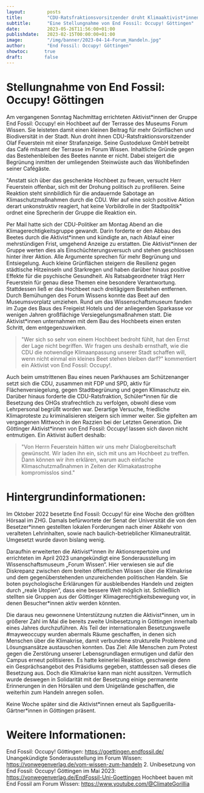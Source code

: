 ```yaml
---
layout:        posts
title:         "CDU-Ratsfraktionsvorsitzender droht Klimaaktivist*innen wegen Hochbeet"
subtitle:      "Eine Stellungnahme von End Fossil: Occupy! Göttingen"
date:          2023-05-26T11:56:00+01:00
publishdate:   2023-02-15T00:00:00+01:00
image:         "/img/banner/2023-04-14-Forum_Handeln.jpg"
author:        "End Fossil: Occupy! Göttingen"
showtoc:      true
draft:        false
---
```


# Stellungnahme von End Fossil: Occupy! Göttingen
Am vergangenen Sonntag Nachmittag errichteten Aktivist\*innen der Gruppe End Fossil: Occupy! ein Hochbeet auf der Terrasse des Museums Forum Wissen. Sie leisteten damit einen kleinen Beitrag für mehr Grünflächen und Biodiversität in der Stadt. Nun droht ihnen CDU-Ratsfraktionsvorsitzender Olaf Feuerstein mit einer Strafanzeige. Seine Gustodeluxe GmbH betreibt das Café mitsamt der Terrasse im Forum Wissen. Inhaltliche Gründe gegen das Bestehenbleiben des Beetes nannte er nicht. Dabei steigert die Begrünung inmitten der umliegenden Steinwüste auch das Wohlbefinden seiner Cafégäste.

"Anstatt sich über das geschenkte Hochbeet zu freuen, versucht Herr Feuerstein offenbar, sich mit der Drohung politisch zu profilieren. Seine Reaktion steht sinnbildlich für die andauernde Sabotage an Klimaschutzmaßnahmen durch die CDU. Wer auf eine solch positive Aktion derart unkonstruktiv reagiert, hat keine Vorbildrolle in der Stadtpolitik" ordnet eine Sprecherin der Gruppe die Reaktion ein.

Per Mail hatte sich der CDU-Politiker am Montag Abend an die Klimagerechtigkeitsgruppe gewandt. Darin forderte er den Abbau des Beetes durch die Aktivist\*innen und kündigte an, nach Ablauf einer mehrstündigen Frist, umgehend Anzeige zu erstatten. Die Aktivist\*innen der Gruppe werten dies als Einschüchterungsversuch und stehen geschlossen hinter ihrer Aktion. Alle Argumente sprechen für mehr Begrünung und Entsiegelung. Auch kleine Grünflächen steigern die Resilienz gegen städtische Hitzeinseln und Starkregen und haben darüber hinaus positive Effekte für die psychische Gesundheit. Als Ratsabgeordneter trägt Herr Feuerstein für genau diese Themen eine besondere Verantwortung. Stattdessen ließ er das Hochbeet nach dreitägigem Bestehen entfernen. Durch Bemühungen des Forum Wissens konnte das Beet auf den Museumsvorplatz umziehen. Rund um das Wissenschaftsmuseum fanden im Zuge des Baus des Freigeist Hotels und der anliegenden Sparkasse vor wenigen Jahren großflächige Versiegelungsmaßnahmen statt. Die Aktivist\*innen unternahmen mit dem Bau des Hochbeets einen ersten Schritt, dem entgegenzuwirken.

> "Wer sich so sehr von einem Hochbeet bedroht fühlt, hat den Ernst der Lage nicht begriffen. Wir fragen uns deshalb ernsthaft, wie die CDU die notwendige Klimaanpassung unserer Stadt schaffen will, wenn nicht einmal ein kleines Beet stehen bleiben darf?" kommentiert ein Aktivist von End Fossil: Occupy!.

Auch beim umstrittenen Bau eines neuen Parkhauses am Schützenanger setzt sich die CDU, zusammen mit FDP und SPD, aktiv für Flächenversiegelung, gegen Stadtbegrünung und gegen Klimaschutz ein. Darüber hinaus forderte die CDU-Ratsfraktion, Schüler\*innen für die Besetzung des OHGs strafrechtlich zu verfolgen, obwohl diese vom Lehrpersonal begrüßt worden war. Derartige Versuche, friedliche Klimaproteste zu kriminalisieren steigern sich immer weiter. Sie gipfelten am vergangenen Mittwoch in den Razzien bei der Letzten Generation. Die Göttinger Aktivist\*innen von End Fossil: Occupy! lassen sich davon nicht entmutigen. Ein Aktivist äußert deshalb: 

> "Von Herrn Feuerstein hätten wir uns mehr Dialogbereitschaft gewünscht. Wir laden ihn ein, sich mit uns am Hochbeet zu treffen. Dann können wir ihm erklären, warum auch einfache Klimaschutzmaßnahmen in Zeiten der Klimakatastrophe kompromisslos sind."


# Hintergrundinformationen:
Im Oktober 2022 besetzte End Fossil: Occupy! für eine Woche den größten Hörsaal im ZHG. Damals befürwortete der Senat der Universität die von den Besetzer\*innen gestellten lokalen Forderungen nach einer Abkehr von veralteten Lehrinhalten, sowie nach baulich-betrieblicher Klimaneutralität. Umgesetzt wurde davon bislang wenig.

Daraufhin erweiterten die Aktivist\*innen ihr Aktionsrepertoire und errichteten im April 2023 unangekündigt eine Sonderausstellung im Wissenschaftsmuseum „Forum Wissen“. Hier verwiesen sie auf die Diskrepanz zwischen dem breiten öffentlichen Wissen über die Klimakrise und dem gegenüberstehenden unzureichenden politischen Handeln. Sie boten psychologische Erklärungen für ausbleibendes Handeln und zeigten durch „reale Utopien“, dass eine bessere Welt möglich ist. Schließlich stellten sie Gruppen aus der Göttinger Klimagerechtigkeitsbewegung vor, in denen Besucher\*innen aktiv werden könnten.

Die daraus neu gewonnene Unterstützung nutzten die Aktivist\*innen, um in größerer Zahl im Mai die bereits zweite Unibesetzung in Göttingen innerhalb eines Jahres durchzuführen. Als Teil der internationalen Besetzungswelle #mayweoccupy wurden abermals Räume geschaffen, in denen sich Menschen über die Klimakrise, damit verbundene strukturelle Probleme und Lösungsansätze austauschen konnten. Das Ziel: Alle Menschen zum Protest gegen die Zerstörung unserer Lebensgrundlagen ermutigen und dafür den Campus erneut politisieren. Es hatte keinerlei Reaktion, geschweige denn ein Gesprächsangebot des Präsidiums gegeben, stattdessen saß dieses die Besetzung aus. Doch die Klimakrise kann man nicht aussitzen. Vermutlich wurde deswegen in Solidarität mit der Besetzung einige permanente Erinnerungen in den Hörsälen und dem Unigelände geschaffen, die weiterhin zum Handeln anregen sollen.

Keine Woche später sind die Aktivist\*innen erneut als Sapßguerilla-Gärtner\*innen in Göttingen präsent.


# Weitere Informationen:
End Fossil: Occupy! Göttingen: https://goettingen.endfossil.de/
Unangekündigte Sonderausstellung im Forum Wissen: https://vonwegenverlag.de/vom-wissen-zum-handeln
2. Unibesetzung von End Fossil: Occupy! Göttingen im Mai 2023: https://vonwegenverlag.de/EndFossil-Uni-Goettingen
Hochbeet bauen mit End Fossil am Forum Wissen: https://www.youtube.com/@ClimateGorillia

